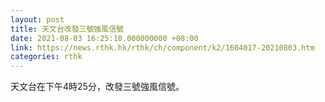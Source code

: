 ```yaml
---
layout: post
title: 天文台改發三號強風信號
date: 2021-08-03 16:25:10.000000000 +08:00
link: https://news.rthk.hk/rthk/ch/component/k2/1604017-20210803.htm
categories: rthk
---
```


天文台在下午4時25分，改發三號強風信號。
